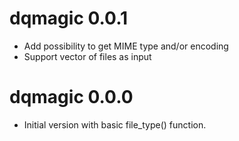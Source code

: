# dqmagic 0.0.1

* Add possibility to get MIME type and/or encoding
* Support vector of files as input

# dqmagic 0.0.0

* Initial version with basic file_type() function.
